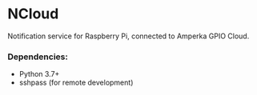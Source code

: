 # NCloud

Notification service for Raspberry Pi, connected to Amperka GPIO Cloud.


### Dependencies:
* Python 3.7+
* sshpass (for remote development)
